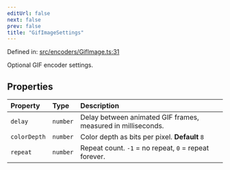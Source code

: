 ```yaml
---
editUrl: false
next: false
prev: false
title: "GifImageSettings"
---
```


Defined in: [src/encoders/GifImage.ts:31](https://github.com/jaames/flipnote.js/blob/fa9305c29e8ec1c9100d20a6b44d2fa614eb1888/src/encoders/GifImage.ts#L31)

Optional GIF encoder settings.

## Properties

| Property | Type | Description |
| :------ | :------ | :------ |
| <a id="delay"></a> `delay` | `number` | Delay between animated GIF frames, measured in milliseconds. |
| <a id="colordepth"></a> `colorDepth` | `number` | Color depth as bits per pixel. **Default** `8` |
| <a id="repeat"></a> `repeat` | `number` | Repeat count. `-1` = no repeat, `0` = repeat forever. |
